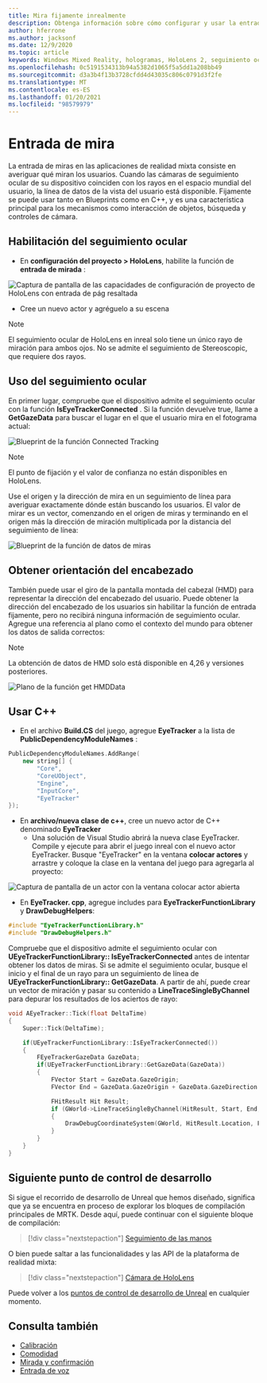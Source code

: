```yaml
---
title: Mira fijamente inrealmente
description: Obtenga información sobre cómo configurar y usar la entrada de fijamente con el seguimiento ocular y la orientación del encabezado de las aplicaciones de HoloLens en el caso de que no sea real.
author: hferrone
ms.author: jacksonf
ms.date: 12/9/2020
ms.topic: article
keywords: Windows Mixed Reality, hologramas, HoloLens 2, seguimiento ocular, entrada de mirada, pantalla montada de cabeza, motor no real, auriculares de realidad mixta, auriculares de la realidad mixta de Windows, auriculares de realidad virtual
ms.openlocfilehash: 0c5191534313b94a5382d1065f5a5dd1a208bb49
ms.sourcegitcommit: d3a3b4f13b3728cfdd4d43035c806c0791d3f2fe
ms.translationtype: MT
ms.contentlocale: es-ES
ms.lasthandoff: 01/20/2021
ms.locfileid: "98579979"
---
```

# <a name="gaze-input"></a>Entrada de mira

La entrada de miras en las aplicaciones de realidad mixta consiste en averiguar qué miran los usuarios. Cuando las cámaras de seguimiento ocular de su dispositivo coinciden con los rayos en el espacio mundial del usuario, la línea de datos de la vista del usuario está disponible. Fijamente se puede usar tanto en Blueprints como en C++, y es una característica principal para los mecanismos como interacción de objetos, búsqueda y controles de cámara.

## <a name="enabling-eye-tracking"></a>Habilitación del seguimiento ocular

- En **configuración del proyecto > HoloLens**, habilite la función de **entrada de mirada** :

![Captura de pantalla de las capacidades de configuración de proyecto de HoloLens con entrada de pág resaltada](images/unreal-gaze-img-01.png)

- Cree un nuevo actor y agréguelo a su escena

> [!NOTE]
> El seguimiento ocular de HoloLens en inreal solo tiene un único rayo de miración para ambos ojos. No se admite el seguimiento de Stereoscopic, que requiere dos rayos.

## <a name="using-eye-tracking"></a>Uso del seguimiento ocular

En primer lugar, compruebe que el dispositivo admite el seguimiento ocular con la función **IsEyeTrackerConnected** .  Si la función devuelve true, llame a **GetGazeData** para buscar el lugar en el que el usuario mira en el fotograma actual:

![Blueprint de la función Connected Tracking](images/unreal-gaze-img-02.png)

> [!NOTE]
> El punto de fijación y el valor de confianza no están disponibles en HoloLens.

Use el origen y la dirección de mira en un seguimiento de línea para averiguar exactamente dónde están buscando los usuarios.  El valor de mirar es un vector, comenzando en el origen de miras y terminando en el origen más la dirección de miración multiplicada por la distancia del seguimiento de línea:

![Blueprint de la función de datos de miras](images/unreal-gaze-img-03.png)

## <a name="getting-head-orientation"></a>Obtener orientación del encabezado

También puede usar el giro de la pantalla montada del cabezal (HMD) para representar la dirección del encabezado del usuario. Puede obtener la dirección del encabezado de los usuarios sin habilitar la función de entrada fijamente, pero no recibirá ninguna información de seguimiento ocular.  Agregue una referencia al plano como el contexto del mundo para obtener los datos de salida correctos:

> [!NOTE]
> La obtención de datos de HMD solo está disponible en 4,26 y versiones posteriores.

![Plano de la función get HMDData](images/unreal-gaze-img-04.png)

## <a name="using-c"></a>Usar C++

- En el archivo **Build.CS** del juego, agregue **EyeTracker** a la lista de **PublicDependencyModuleNames** :

```cpp
PublicDependencyModuleNames.AddRange(
    new string[] {
        "Core",
        "CoreUObject",
        "Engine",
        "InputCore",
        "EyeTracker"
});
```

- En **archivo/nueva clase de c++**, cree un nuevo actor de C++ denominado **EyeTracker**
    - Una solución de Visual Studio abrirá la nueva clase EyeTracker. Compile y ejecute para abrir el juego inreal con el nuevo actor EyeTracker.  Busque "EyeTracker" en la ventana **colocar actores** y arrastre y coloque la clase en la ventana del juego para agregarla al proyecto:

![Captura de pantalla de un actor con la ventana colocar actor abierta](images/unreal-gaze-img-06.png)

- En **EyeTracker. cpp**, agregue includes para **EyeTrackerFunctionLibrary** y **DrawDebugHelpers**:

```cpp
#include "EyeTrackerFunctionLibrary.h"
#include "DrawDebugHelpers.h"
```

Compruebe que el dispositivo admite el seguimiento ocular con **UEyeTrackerFunctionLibrary:: IsEyeTrackerConnected** antes de intentar obtener los datos de miras.  Si se admite el seguimiento ocular, busque el inicio y el final de un rayo para un seguimiento de línea de **UEyeTrackerFunctionLibrary:: GetGazeData**. A partir de ahí, puede crear un vector de miración y pasar su contenido a **LineTraceSingleByChannel** para depurar los resultados de los aciertos de rayo:

```cpp
void AEyeTracker::Tick(float DeltaTime)
{
    Super::Tick(DeltaTime);

    if(UEyeTrackerFunctionLibrary::IsEyeTrackerConnected())
    {
        FEyeTrackerGazeData GazeData;
        if(UEyeTrackerFunctionLibrary::GetGazeData(GazeData))
        {
            FVector Start = GazeData.GazeOrigin;
            FVector End = GazeData.GazeOrigin + GazeData.GazeDirection * 100;

            FHitResult Hit Result;
            if (GWorld->LineTraceSingleByChannel(HitResult, Start, End, ECollisionChannel::ECC_Visiblity))
            {
                DrawDebugCoordinateSystem(GWorld, HitResult.Location, FQuat::Identity.Rotator(), 10);
            }
        }
    }
}
```

## <a name="next-development-checkpoint"></a>Siguiente punto de control de desarrollo

Si sigue el recorrido de desarrollo de Unreal que hemos diseñado, significa que ya se encuentra en proceso de explorar los bloques de compilación principales de MRTK. Desde aquí, puede continuar con el siguiente bloque de compilación:

> [!div class="nextstepaction"]
> [Seguimiento de las manos](unreal-hand-tracking.md)

O bien puede saltar a las funcionalidades y las API de la plataforma de realidad mixta:

> [!div class="nextstepaction"]
> [Cámara de HoloLens](unreal-hololens-camera.md)

Puede volver a los [puntos de control de desarrollo de Unreal](unreal-development-overview.md#2-core-building-blocks) en cualquier momento.

## <a name="see-also"></a>Consulta también
* [Calibración](/hololens/hololens-calibration)
* [Comodidad](../../design/comfort.md)
* [Mirada y confirmación](../../design/gaze-and-commit.md)
* [Entrada de voz](../../out-of-scope/voice-design.md)